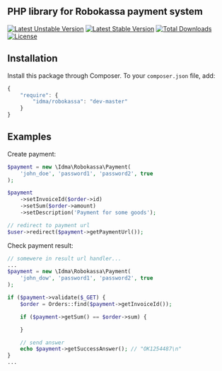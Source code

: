 ## PHP library for Robokassa payment system

[![Latest Unstable Version](https://poser.pugx.org/idma/robokassa/v/unstable.svg)](https://packagist.org/packages/idma/robokassa)
[![Latest Stable Version](https://poser.pugx.org/idma/robokassa/v/stable.svg)](https://packagist.org/packages/idma/robokassa)
[![Total Downloads](https://poser.pugx.org/idma/robokassa/downloads.svg)](https://packagist.org/packages/idma/robokassa)
[![License](https://poser.pugx.org/idma/robokassa/license.svg)](https://packagist.org/packages/idma/robokassa)

## Installation

Install this package through Composer. To your `composer.json` file, add:
```js
{
    "require": {
        "idma/robokassa": "dev-master"
    }
}
```

## Examples

Create payment:
```php
$payment = new \Idma\Robokassa\Payment(
    'john_doe', 'password1', 'password2', true
);

$payment
    ->setInvoiceId($order->id)
    ->setSum($order->amount)
    ->setDescription('Payment for some goods');

// redirect to payment url
$user->redirect($payment->getPaymentUrl());
```

Check payment result:
```php
// somewere in result url handler...
...
$payment = new \Idma\Robokassa\Payment(
    'john_dow', 'password1', 'password2', true
);

if ($payment->validate($_GET) {
    $order = Orders::find($payment->getInvoiceId());

    if ($payment->getSum() == $order->sum) {

    }

    // send answer
    echo $payment->getSuccessAnswer(); // "OK1254487\n"
}
...
```
